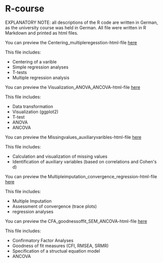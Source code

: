 # R-course

EXPLANATORY NOTE: all descriptions of the R code are written in German, as the university course was held in German. All file were written in R Markdown and printed as html files.

You can preview the Centering_multipleregesstion-html-file [here](https://htmlpreview.github.io/?https://github.com/Arl-cloud/R-course/blob/main/Centering_multipleregression.html)

This file includes:
- Centering of a varible
- Simple regression analyses
- T-tests
- Multiple regression analysis

You can preview the Visualization_ANOVA_ANCOVA-html-file [here](https://htmlpreview.github.io/?https://github.com/Arl-cloud/R-course/blob/main/Visualization_ANOVA_ANCOVA.html)

This file includes:
- Data transformation
- Visualization (ggplot2)
- T-test
- ANOVA
- ANCOVA

You can preview the Missingvalues_auxiliaryvaribles-html-file [here](https://htmlpreview.github.io/?https://github.com/Arl-cloud/R-course/blob/main/Missingvalues_auxiliaryvariables.html)

This file includes:
- Calculation and visualization of missing values
- Identification of auxiliary variables (based on correlations and Cohen's d)

You can preview the Multipleimputation_convergence_regression-html-file [here](https://htmlpreview.github.io/?https://github.com/Arl-cloud/R-course/blob/main/Multipleimputation_convergence_regression.html)

This file includes:
- Multiple Imputation 
- Assessment of convergence (trace plots)
- regression analyses


You can preview the CFA_goodnessoffit_SEM_ANCOVA-html-file [here](https://htmlpreview.github.io/?https://github.com/Arl-cloud/R-course/blob/main/CFA_goodnessoffit_SEM_ANCOVA.html)

This file includes:
- Confirmatory Factor Analyses
- Goodness of fit measures (CFI, RMSEA, SRMR)
- Specification of a structual equation model
- ANCOVA
